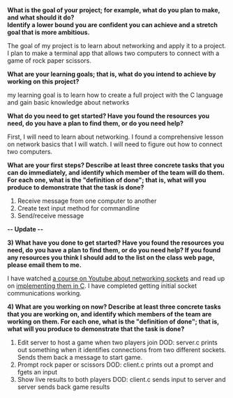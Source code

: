 **What is the goal of your project; for example, what do you plan to make, and what should it do?  
Identify a lower bound you are confident you can achieve and a stretch goal that is more ambitious.**

The goal of my project is to learn about networking and apply it to a project. I plan to make a terminal app that allows two computers to connect with a game of rock paper scissors.

**What are your learning goals; that is, what do you intend to achieve by working on this project?**

my learning goal is to learn how to create a full project with the C language and gain basic knowledge about networks 

**What do you need to get started?  Have you found the resources you need, do you have a plan to find them, or do you need help?**

First, I will need to learn about networking. I found a comprehensive lesson on network basics that I will watch. I will need to figure out how to connect two computers. 

**What are your first steps?  Describe at least three concrete tasks that you can do immediately, and identify which member of the team will do them.  For each one, what is the "definition of done"; that is, what will you produce to demonstrate that the task is done?**

  1) Receive message from one computer to another
  2) Create text input method for commandline 
  3) Send/receive message 

**-- Update --**

**3) What have you done to get started?  Have you found the resources you need, do you have a plan to find them, or do you need help?  If you found any resources you think I should add to the list on the class web page, please email them to me.**

I have watched [a course on Youtube about networking sockets](https://www.youtube.com/watch?v=C7CpfL1p6y0&ab_channel=rhymu8354) and read up on [implementing them in C](https://www.geeksforgeeks.org/socket-programming-cc/). I have completed getting initial socket communications working.

**4) What are you working on now?  Describe at least three concrete tasks that you are working on, and identify which members of the team are working on them.  For each one, what is the "definition of done"; that is, what will you produce to demonstrate that the task is done?**

1) Edit server to host a game when two players join
  DOD: server.c prints out something when it identifies connections from two different sockets. Sends them back a message to start game. 
2) Prompt rock paper or scissors
  DOD: client.c prints out a prompt and fgets an input
3) Show live results to both players
  DOD: client.c sends input to server and server sends back game results